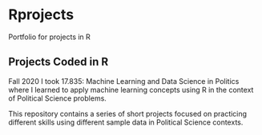# Rprojects
Portfolio for projects in R

## Projects Coded in R

Fall 2020 I took 17.835: Machine Learning and Data Science in Politics where I learned to apply machine learning concepts using R
in the context of Political Science problems.

This repository contains a series of short projects focused on practicing different skills using different sample data in Political Science contexts.

